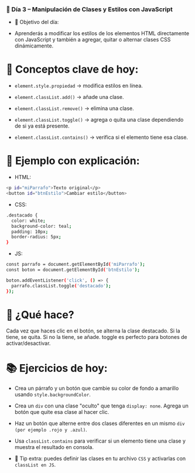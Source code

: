 ### 📆 Día 3 – Manipulación de Clases y Estilos con JavaScript

* 🔹 Objetivo del día:
- Aprenderás a modificar los estilos de los elementos HTML directamente con JavaScript y también a agregar, quitar o alternar clases CSS dinámicamente.

# 🧠 Conceptos clave de hoy:

- `element.style.propiedad` → modifica estilos en línea.

- `element.classList.add()` → añade una clase.

- `element.classList.remove()` → elimina una clase.

- `element.classList.toggle()` → agrega o quita una clase dependiendo de si ya está presente.

- `element.classList.contains()` → verifica si el elemento tiene esa clase.

# 🧪 Ejemplo con explicación:

* HTML:

```sh
<p id="miParrafo">Texto original</p>
<button id="btnEstilo">Cambiar estilo</button>
```

* CSS:

```sh
.destacado {
  color: white;
  background-color: teal;
  padding: 10px;
  border-radius: 5px;
}
```

* JS:

```sh
const parrafo = document.getElementById('miParrafo');
const boton = document.getElementById('btnEstilo');

boton.addEventListener('click', () => {
  parrafo.classList.toggle('destacado');
});
```


# 🧠 ¿Qué hace?
Cada vez que haces clic en el botón, se alterna la clase destacado. Si la tiene, se quita. Si no la tiene, se añade. toggle es perfecto para botones de activar/desactivar.

# 📚 Ejercicios de hoy:

- Crea un párrafo y un botón que cambie su color de fondo a amarillo usando `style.backgroundColor`.

- Crea un `div` con una clase "oculto" que tenga `display: none`. Agrega un botón que quite esa clase al hacer clic.

- Haz un botón que alterne entre dos clases diferentes en un mismo `div (por ejemplo .rojo y .azul)`.

- Usa `classList.contains` para verificar si un elemento tiene una clase y muestra el resultado en consola.

* 📌 Tip extra: puedes definir las clases en tu archivo `CSS` y activarlas con `classList en JS`.